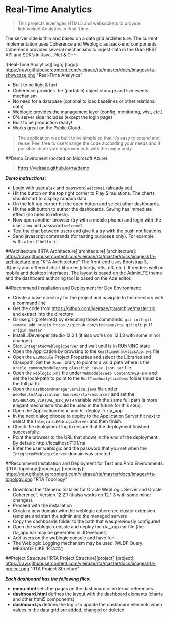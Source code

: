 # Real-Time Analytics

>This projects leverages HTML5 and websockets to provide lightweight Analytics in Real-Time.

The server side is thin and based on a data grid architecture. The current implementation uses Coherence and Weblogic as back-end components. Coherence provides several mechanisms to ingest data in the Grid: REST API and SDK’s in Java, .Net & C++.

![Real-Time Analytics][logo]
[logo]: https://raw.githubusercontent.com/vieiraae/rta/master/docs/images/rta-showcase.png "Real-Time Analytics"
* Built to be light & fast
* Coherence provides the (portable) object storage and live events mechanism
* No need for a database (optional to load baselines or other relational data)
* Weblogic provides the management layer (config, monitoring, wlst, etc.)
* 0%  server side includes (except the login page)
* Built to be production ready!
* Works great on the Public Cloud...

> The application was built to be simple so that it’s easy to extend and reuse. Feel free to use/change the code according your needs and if possible share your improvements with the community.

##Demo Enviroment (hosted on Microsoft Azure)
> https://vieiraae.github.io/rta/demo

**_Demo instructions:_**
* Login with user `alex` and password `welcome1` (already set)
* Hit the button on the top right corner to Play Simulations. The charts should start to display random data.
* On the left top corner hit the open button and select other dashboards.
* Hit the edit button to author the dashboards. Saving has immediate effect (no need to refresh).
* Now open another browser (try with a mobile phone) and login with the user `anna` and password `welcome1`
* Test the chat between users and give it a try with the push notifications.
* Send javascript commands (for testing purposes only). For example with: `alert('hello');`

##Architecture
![RTA Architecture][architecture]
[architecture]: https://raw.githubusercontent.com/vieiraae/rta/master/docs/images/rta-architecture.png "RTA Architecture"
The front-end uses Bootstrap 3, JQuery and different chart libraries (chartjs, d3s, c3, etc.). It renders well on mobile and desktop interfaces. The layout is based on the AdminLTE theme and the dashboard authoring tool is based on the Ace editor.

##Recommend Installation and Deployment for Dev Environment:
* Create a base directory for the project and navigate to the directory with a command line 
* Get the code from https://github.com/vieiraae/rta/archive/master.zip and extract into the directory
* Or use git (preferred) by executing those commands: `git init`; `git remote add origin https://github.com/vieiraae/rta.git`; `git pull origin master`
* Install JDeveloper Studio 12.2.1 (it also works on 12.1.3 with some minor changes)
* Start `IntegratedWeblogicServer` and wait until is in RUNNING state
* Open the Application by browsing to the `RealTimeAnalyticsApp.jws` file
* Open the `EJBModule` Project Properties and select the Libraries and Classpath. Set the `Json` library to point to a valid path where is the `oracle_common/module/org.glassfish.javax.json.jar` file.
* Open the `weblogic.xml` file under `WebModule/Web Content/WEB-INF` and set the local-path to point to the `RealTimeAnalyticsDemo` folder (must be the full path).
* Open the `DashboardManagerService.java` file under `WebModule/Application Sources/rta/resources` and set the `DASHBOARDS_VIRTUAL_DIR_PATH` variable with the same full path (a more elegant mechanism should be used in the future for this step).
* Open the Application menu and hit deploy -> rta_app
* In the next dialog choose to deploy to the Application Server hit next to select the `IntegratedWeblogicServer` and then finish. 
* Check the deployment log to ensure that the deployment finished successfully.
* Point the browser to the URL that shows in the end of the deployment. By default: http://localhost:7101/rta
* Enter the user weblogic and the password that you set when the `IntegratedWeblogicServer` domain was created.

##Recommend Installation and Deployment for Test and Prod Environments:
![RTA Topology][topology]
[topology]: https://raw.githubusercontent.com/vieiraae/rta/master/docs/images/rta-topology.png "RTA Topology"

* Download the “Generic Installer for Oracle WebLogic Server and Oracle Coherence”. Version 12.2.1 (it also works on 12.1.3 with some minor changes).
* Proceed with the installation
* Create a new domain with the weblogic coherence cluster extension template and start the admin and the managed servers
* Copy the dashboards folder to the path that was previously configured
* Open the weblogic console and deploy the rta_app.ear file (the rta_app.ear may be generated in JDeveloper)
* Add users on the weblogic console and have fun
* The Weblogic Logging mechanism may be used (WLDF Query: MESSAGE LIKE 'RTA:%‘)

##Project Structure
![RTA Project Structure][project]
[project]: https://raw.githubusercontent.com/vieiraae/rta/master/docs/images/rta-project.png "RTA Project Structure"

**_Each dashboard has the following files:_**
* __menu.html__ sets the pages on the dashboard or external references. 
* __dashboard.html__ defines the layout with the dashboard elements (charts and other html5 components)
* __dashboard.js__ defines the logic to update the dashboard elements when values in the data grid are added, changed or deleted

